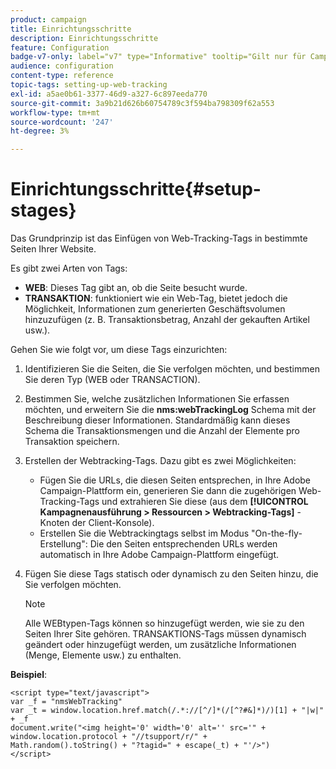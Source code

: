 ```yaml
---
product: campaign
title: Einrichtungsschritte
description: Einrichtungsschritte
feature: Configuration
badge-v7-only: label="v7" type="Informative" tooltip="Gilt nur für Campaign Classic v7"
audience: configuration
content-type: reference
topic-tags: setting-up-web-tracking
exl-id: a5ae0b61-3377-46d9-a327-6c897eeda770
source-git-commit: 3a9b21d626b60754789c3f594ba798309f62a553
workflow-type: tm+mt
source-wordcount: '247'
ht-degree: 3%

---
```


# Einrichtungsschritte{#setup-stages}

Das Grundprinzip ist das Einfügen von Web-Tracking-Tags in bestimmte Seiten Ihrer Website.

Es gibt zwei Arten von Tags:

* **WEB**: Dieses Tag gibt an, ob die Seite besucht wurde.
* **TRANSAKTION**: funktioniert wie ein Web-Tag, bietet jedoch die Möglichkeit, Informationen zum generierten Geschäftsvolumen hinzuzufügen (z. B. Transaktionsbetrag, Anzahl der gekauften Artikel usw.).

Gehen Sie wie folgt vor, um diese Tags einzurichten:

1. Identifizieren Sie die Seiten, die Sie verfolgen möchten, und bestimmen Sie deren Typ (WEB oder TRANSACTION).
1. Bestimmen Sie, welche zusätzlichen Informationen Sie erfassen möchten, und erweitern Sie die **nms:webTrackingLog** Schema mit der Beschreibung dieser Informationen. Standardmäßig kann dieses Schema die Transaktionsmengen und die Anzahl der Elemente pro Transaktion speichern.
1. Erstellen der Webtracking-Tags. Dazu gibt es zwei Möglichkeiten:

   * Fügen Sie die URLs, die diesen Seiten entsprechen, in Ihre Adobe Campaign-Plattform ein, generieren Sie dann die zugehörigen Web-Tracking-Tags und extrahieren Sie diese (aus dem **[!UICONTROL Kampagnenausführung > Ressourcen > Webtracking-Tags]** -Knoten der Client-Konsole).
   * Erstellen Sie die Webtrackingtags selbst im Modus &quot;On-the-fly-Erstellung&quot;: Die den Seiten entsprechenden URLs werden automatisch in Ihre Adobe Campaign-Plattform eingefügt.

1. Fügen Sie diese Tags statisch oder dynamisch zu den Seiten hinzu, die Sie verfolgen möchten.

   >[!NOTE]
   >
   >Alle WEBtypen-Tags können so hinzugefügt werden, wie sie zu den Seiten Ihrer Site gehören. TRANSAKTIONS-Tags müssen dynamisch geändert oder hinzugefügt werden, um zusätzliche Informationen (Menge, Elemente usw.) zu enthalten.

**Beispiel**:

```
<script type="text/javascript">
var _f = "nmsWebTracking"
var _t = window.location.href.match(/.*://[^/]*(/[^?#&]*)/)[1] + "|w|" + _f
document.write("<img height='0' width='0' alt='' src='" +
window.location.protocol + "//tsupport/r/" +
Math.random().toString() + "?tagid=" + escape(_t) + "'/>")
</script>
```
